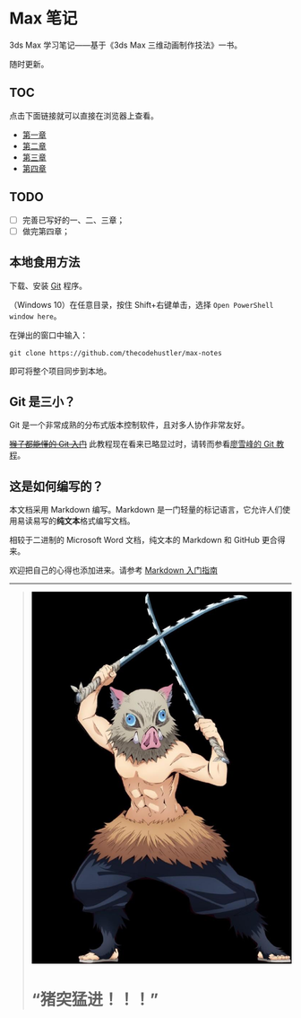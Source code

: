# Max 笔记

3ds Max 学习笔记——基于《3ds Max 三维动画制作技法》一书。

随时更新。

## TOC

点击下面链接就可以直接在浏览器上查看。

- [第一章](Chap-1/note.md)
- [第二章](Chap-2/note.md)
- [第三章](Chap-3/note.md)
- [第四章](Chap-4/note.md)

## TODO

- [ ] 完善已写好的一、二、三章；
- [ ] 做完第四章； 

## 本地食用方法

下载、安装 [Git](https://git-scm.com/downloads) 程序。

（Windows 10）在任意目录，按住 Shift+右键单击，选择 `Open PowerShell window here`。

在弹出的窗口中输入：

    git clone https://github.com/thecodehustler/max-notes

即可将整个项目同步到本地。

## Git 是三小？

Git 是一个非常成熟的分布式版本控制软件，且对多人协作非常友好。

~~[猴子都能懂的 Git 入门](https://backlog.com/git-tutorial/cn/)~~ 此教程现在看来已略显过时，请转而参看[廖雪峰的 Git 教程](https://www.liaoxuefeng.com/wiki/896043488029600)。

## 这是如何编写的？

本文档采用 Markdown 编写。Markdown 是一门轻量的标记语言，它允许人们使用易读易写的**纯文本**格式编写文档。

相较于二进制的 Microsoft Word 文档，纯文本的 Markdown 和 GitHub 更合得来。

欢迎把自己的心得也添加进来。请参考 [Markdown 入门指南](https://zhuanlan.zhihu.com/p/25411810)

---

[sigh]: 就国内这狗屁倒灶的中文互联网环境啊……不过欣慰的是还是有人愿意向她贡献原创内容。感谢那些辛勤耕耘的内容创作者们。

> ![](hashibira-inosuke.jpg)
> # “猪突猛进！！！”

